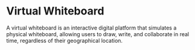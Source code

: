 # Virtual Whiteboard

A virtual whiteboard is an interactive digital platform that simulates a physical whiteboard, allowing users to draw, write, and collaborate in real time, regardless of their geographical location.

